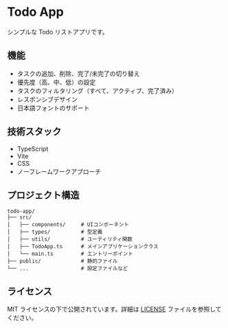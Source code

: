 # Todo App

シンプルな Todo リストアプリです。

## 機能

- タスクの追加、削除、完了/未完了の切り替え
- 優先度（高、中、低）の設定
- タスクのフィルタリング（すべて、アクティブ、完了済み）
- レスポンシブデザイン
- 日本語フォントのサポート

## 技術スタック

- TypeScript
- Vite
- CSS
- ノーフレームワークアプローチ

## プロジェクト構造

```
todo-app/
├── src/
│   ├── components/     # UIコンポーネント
│   ├── types/          # 型定義
│   ├── utils/          # ユーティリティ関数
│   ├── TodoApp.ts      # メインアプリケーションクラス
│   └── main.ts         # エントリーポイント
├── public/             # 静的ファイル
└── ...                 # 設定ファイルなど
```

## ライセンス

MIT ライセンスの下で公開されています。詳細は [LICENSE](LICENSE) ファイルを参照してください。
